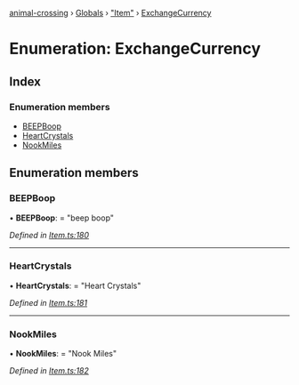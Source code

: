 [animal-crossing](../README.md) › [Globals](../globals.md) › ["Item"](../modules/_item_.md) › [ExchangeCurrency](_item_.exchangecurrency.md)

# Enumeration: ExchangeCurrency

## Index

### Enumeration members

* [BEEPBoop](_item_.exchangecurrency.md#beepboop)
* [HeartCrystals](_item_.exchangecurrency.md#heartcrystals)
* [NookMiles](_item_.exchangecurrency.md#nookmiles)

## Enumeration members

###  BEEPBoop

• **BEEPBoop**: = "beep boop"

*Defined in [Item.ts:180](https://github.com/Norviah/animal-crossing/blob/fc7c924/module/types/Item.ts#L180)*

___

###  HeartCrystals

• **HeartCrystals**: = "Heart Crystals"

*Defined in [Item.ts:181](https://github.com/Norviah/animal-crossing/blob/fc7c924/module/types/Item.ts#L181)*

___

###  NookMiles

• **NookMiles**: = "Nook Miles"

*Defined in [Item.ts:182](https://github.com/Norviah/animal-crossing/blob/fc7c924/module/types/Item.ts#L182)*
